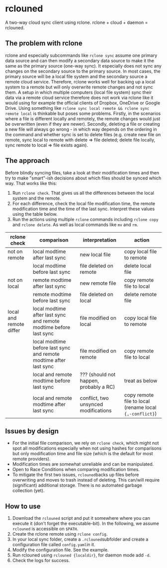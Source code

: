 # rclouned
A two-way cloud sync client using rclone. rclone + cloud + daemon = rclouned.

## The problem with rclone
rclone and especially subcommands like `rclone sync` assume one primary data source and can then modify a secondary data source to make it the same as the primary source (one-way sync).
It especially does not sync any changes on the secondary source to the primary source. In most cases, the primary source will be a local file system and the secondary source a remote cloud service. Therefore, rclone works well for backing up a local system to a remote but will only overwrite remote changes and not sync them.
A setup in which multiple computers (local file system) sync their data via a remote cloud service therefore does not work via rclone like it would using for example the official clients of Dropbox, OneDrive or Google Drive.
Using something like `rclone sync local remote && rclone sync remote local` is thinkable but poses some problems. Firstly, in the scenarios where a file is different locally and remotely, the remote changes would just be overwritten (even if they are newer). Secondly, deleting a file or creating a new file will always go wrong - in which way depends on the ordering in the command and whether sync is set to delete files (e.g. create new file on remote, sync local to remote with delete => file deleted; delete file locally, sync remote to local => file exists again).

## The approach
Before blindly syncing files, take a look at their modification times and then try to make "smart"-ish decisions about which files should be synced which way.
That works like this:
1. Run `rclone check`. That gives us all the differences between the local system and the remote.
2. For each difference, check the local file modification time, the remote modification time and the time of the last sync. Interpret these values using the table below.
3.  Run the actions using multiple `rclone` commands including `rclone copy` and `rclone delete`. As well as local commands like `mv` and `rm`.

| rclone check | comparison | interpretation | action |
|--|--|--|--|
| not on remote | local modtime after last sync | new local file | copy local file to remote |
| | local modtime before last sync | file deleted on remote | delete local file |
| not on local | remote modtime after last sync | new remote file | copy remote file to local |
| | remote modtime before last sync | file deleted on local | delete remote file |
| local and remote differ | local modtime after last sync and remote modtime before last sync | file modified on local | copy local file to remote |
| | local modtime before last sync and remote modtime after last sync | file modified on remote | copy remote file to local |
| | local and remote modtime before last sync | ??? (should not happen, probably a RC) | treat as below |
| | local and remote modtime after last sync | conflict, two unsynced modifications | copy remote file to local (rename local  `{,-conflict}`) |

## Issues by design
* For the initial file comparison, we rely on `rclone check`, which might not spot all modifications especially when not using hashes for comparisons but only modification time and file size (which is the default for most remote providers).
* Modification times are somewhat unreliable and can be manipulated.
* Open to Race Conditions when comparing modification times.
* To mitigate the first two issues, `rclouned`backs up files before overwriting and moves to trash instead of deleting. This can/will require (significant) additional storage. There is no automated garbage collection (yet).

## How to use
1. Download the `rclouned` script and put it somewhere where you can execute it (don't forget the executable-bit). In the following, we assume `rclouned` is accessible on `$PATH`.
2. Create the rclone remote using `rclone config`.
3. In your local sync folder, create a `.rclouned`subfolder and create a configuration file called `config.yaml`in it.
4. Modify the configuration file. See the example.
5. Run rclouned using `rclouned {localdir}`, for daemon mode add `-d`.
6. Check the logs for success.
